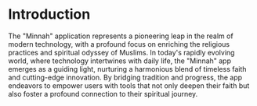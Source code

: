 # Introduction

The "Minnah" application represents a pioneering leap in the realm of modern technology, with a profound focus on enriching the religious practices and spiritual odyssey of Muslims. In today's rapidly evolving world, where technology intertwines with daily life, the "Minnah" app emerges as a guiding light, nurturing a harmonious blend of timeless faith and cutting-edge innovation. By bridging tradition and progress, the app endeavors to empower users with tools that not only deepen their faith but also foster a profound connection to their spiritual journey.
